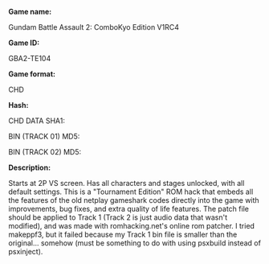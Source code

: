 **Game name:**

Gundam Battle Assault 2: ComboKyo Edition V1RC4

**Game ID:**

GBA2-TE104

**Game format:**

CHD

**Hash:**

CHD DATA SHA1: 

BIN (TRACK 01) MD5: 

BIN (TRACK 02) MD5: 

**Description:**

Starts at 2P VS screen. Has all characters and stages unlocked, with all default settings. This is a "Tournament Edition" ROM hack that embeds all the features of the old netplay gameshark codes directly into the game with improvements, bug fixes, and extra quality of life features. The patch file should be applied to Track 1 (Track 2 is just audio data that wasn't modified), and was made with romhacking.net's online rom patcher. I tried makeppf3, but it failed because my Track 1 bin file is smaller than the original... somehow (must be something to do with using psxbuild instead of psxinject).
